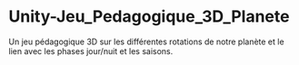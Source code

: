 # Unity-Jeu_Pedagogique_3D_Planete
Un jeu pédagogique 3D sur les différentes rotations de notre planète et le lien avec les phases jour/nuit et les saisons.
